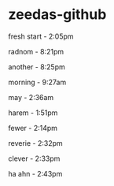 # zeedas-github

fresh start - 2:05pm

radnom - 8:21pm

another - 8:25pm

morning - 9:27am

may - 2:36am

harem - 1:51pm

fewer - 2:14pm

reverie - 2:32pm

clever - 2:33pm

ha ahn - 2:43pm